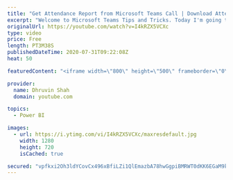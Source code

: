 ```yaml
---
title: "Get Attendance Report from Microsoft Teams Call | Download Attendance Report in Teams"
excerpt: "Welcome to Microsoft Teams Tips and Tricks. Today I'm going to show you one amazing tip for you.  Sometimes, there are situations where we want to know how many users have joined Teams call and how long they stay on call. At that time this concept is very useful to us.  This feature is applicable only"
originalUrl: https://youtube.com/watch?v=I4kRZX5VCXc
type: video
price: Free
length: PT3M38S
publishedDateTime: 2020-07-31T09:22:08Z
heat: 50

featuredContent: "<iframe width=\"800\" height=\"500\" frameborder=\"0\" src=\"https://www.youtube.com/embed/I4kRZX5VCXc\" allow=\"accelerometer; autoplay; encrypted-media; gyroscope; picture-in-picture\" allowfullscreen></iframe>"

provider:
  name: Dhruvin Shah
  domain: youtube.com

topics:
  - Power BI

images:
  - url: https://i.ytimg.com/vi/I4kRZX5VCXc/maxresdefault.jpg
    width: 1280
    height: 720
    isCached: true

secured: "vpfkxi2Oh3ldYCovCx496xBfiLZi1QlEmazbA78hwGgpiBMRWT0dKK6EGaM9kpvHczmXXlJN8ku7v1quz+iRparohg4qgBrlCID7jwZFWJoFzmwrTEfj4Hbi5Wdcvf2maDTWrb+osF7TAIHEpn/UdRoETZfIrNLacFcS4L/zn6Xf8Vc1S9Hsp3ywmkwx0PYdRgu0CST+vuld5sID2D0+mi8+eD5Q5mctDwFbxBS2YaN4WTRudaptdKAdpd5qJqEeoN6ixK0Ysk9NcZiMyRMqks7BhkW70tY9pTydOqAgCPjlV1Petr4zPy6V/WqKVEKs+yEXeojPy0FOlgxZQCyuRcD0aNLIDUeh1b+IgMR7VuZgvF394B7a/ZuK+SopqtEgmG/SP2MRkTGOh2+3XXdzMwN3wqoBAJzv4zc8nFGXMeE=;g9T2J2fRyMy0lqQPekJ0VA=="
---
```


